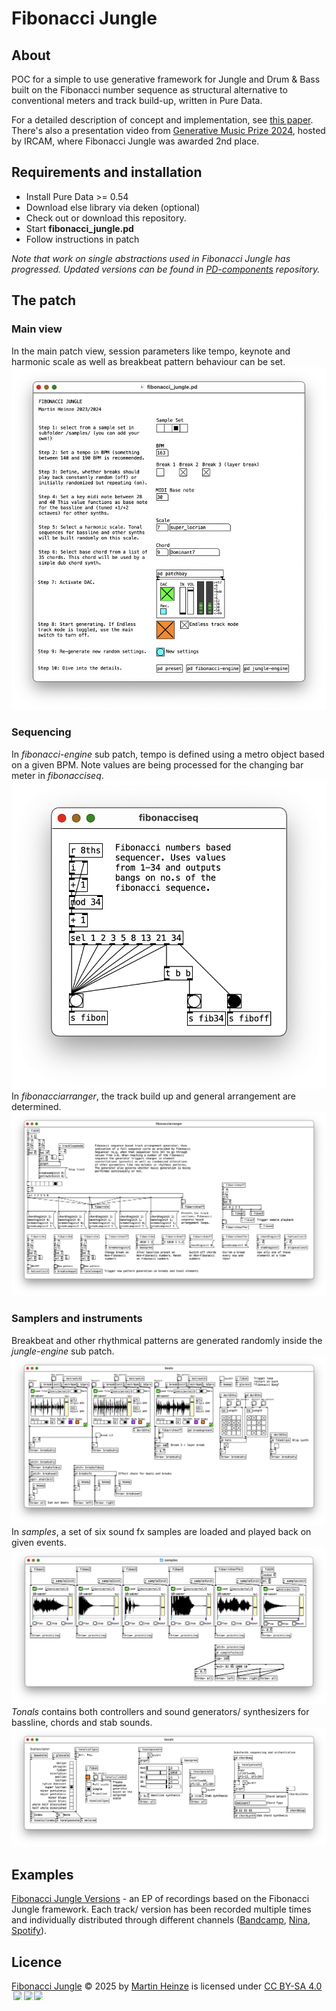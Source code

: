 # Fibonacci Jungle
## About
POC for a simple to use generative framework for Jungle and Drum & Bass built on the Fibonacci number sequence as structural alternative to conventional meters and track build-up, written in Pure Data.

For a detailed description of concept and implementation, see [this paper](./assets/fibonacci-jungle_heinze-2023.pdf). There's also a presentation video from [Generative Music Prize 2024](https://forum.ircam.fr/article/detail/winners-of-the-generative-music-prize/), hosted by IRCAM, where Fibonacci Jungle was awarded 2nd place.

## Requirements and installation
* Install Pure Data >= 0.54
* Download else library via deken (optional)
* Check out or download this repository.
* Start **fibonacci_jungle.pd**
* Follow instructions in patch

*Note that work on single abstractions used in Fibonacci Jungle has progressed. Updated versions can be found in [PD-components](https://www.github.com/devstermarts/PD-components) repository.*

## The patch
### Main view
In the main patch view, session parameters like tempo, keynote and harmonic scale as well as breakbeat pattern behaviour can be set.
![Main patch view](./assets/main.png)
### Sequencing
In *fibonacci-engine* sub patch, tempo is defined using a metro object based on a given BPM. Note values are being processed for the changing bar meter in *fibonacciseq*.
![Fibonacci sequencer](./assets/fiboseq.png)
In *fibonacciarranger*, the track build up and general arrangement are determined.
![Fibonacci arrangement](./assets/fiboarr.png)
### Samplers and instruments
Breakbeat and other rhythmical patterns are generated randomly inside the *jungle-engine* sub patch.
![Breaks](./assets/breaks.png)
In *samples*, a set of six sound fx samples are loaded and played back on given events.
![Sampler](./assets/sampler.png)
*Tonals* contains both controllers and sound generators/ synthesizers for bassline, chords and stab sounds.
![Tonals](./assets/tonals.png)

## Examples
[Fibonacci Jungle Versions](https://soundcloud.com/martsman/sets/fibonacci-jungle-versions) - an EP of recordings based on the Fibonacci Jungle framework. Each track/ version has been recorded multiple times and individually distributed through different channels ([Bandcamp](https://martsman.bandcamp.com/album/fibonacci-jungle-versions), [Nina](https://www.ninaprotocol.com/releases/martsman-fibonacci-jungle-version-set-5-nina-edition), [Spotify](https://open.spotify.com/intl-de/album/2OM6ZXuyjT7nSmYOccnF5w)).

## Licence
<a href="https://github.com/devstermarts/Fibonacci-Jungle">Fibonacci Jungle</a> © 2025 by <a href="https://github.com/devstermarts">Martin Heinze</a> is licensed under <a href="https://creativecommons.org/licenses/by-sa/4.0/">CC BY-SA 4.0</a><img src="https://mirrors.creativecommons.org/presskit/icons/cc.svg" style="max-width: 1em;max-height:1em;margin-left: .2em;"><img src="https://mirrors.creativecommons.org/presskit/icons/by.svg" style="max-width: 1em;max-height:1em;margin-left: .2em;"><img src="https://mirrors.creativecommons.org/presskit/icons/sa.svg" style="max-width: 1em;max-height:1em;margin-left: .2em;">
